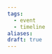 ```yaml
---
tags:
  - event
  - timeline
aliases: 
draft: true
---
```

<div class="ob-timelines"
	data-title="Paolo is Born"
	data-description="Paolo's Lifepaths"
	data-type="point"
	data-color="red"
	data-start-date="200"
	data-era="NL"
	data-tags="timeline; event"
	data-path="content/PCs/Alex"
	>
</div>

<div class="ob-timelines"
	data-title="Paolo Becomes an Artillerist's Mate"
	data-description="Paolo's Lifepaths"
	data-type="point"
	data-color="red"
	data-start-date="208"
	data-era="NL"
	data-tags="timeline; event"
	data-path="content/PCs/Alex"
	>
</div>

<div class="ob-timelines"
	data-title="Paolo Becomes a Pirate"
	data-description="Paolo's Lifepaths'"
	data-type="point"
	data-color="red"
	data-start-date="212"
	data-era="NL"
	data-tags="timeline; event"
	data-path="content/PCs/Alex"
	>
</div>

<div class="ob-timelines"
	data-title="Paolo Becomes a Mercenary Captain"
	data-description="Paolo's Lifepaths"
	data-type="point"
	data-color="red"
	data-start-date="217"
	data-era="NL"
	data-tags="timeline; event"
	data-path="content/PCs/Alex"
	>
</div>
